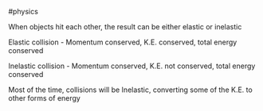 #physics 

When objects hit each other, the result can be either elastic or inelastic

Elastic collision - Momentum conserved, K.E. conserved, total energy conserved

Inelastic collision - Momentum conserved, K.E. not conserved, total energy conserved

Most of the time, collisions will be Inelastic, converting some of the K.E. to other forms of energy